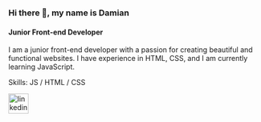 ### Hi there 👋, my name is Damian
#### Junior Front-end Developer

I am a junior front-end developer with a passion for creating beautiful and functional websites. I have experience in HTML, CSS, and I am currently learning JavaScript.

Skills: JS / HTML / CSS

[<img src='https://cdn.jsdelivr.net/npm/simple-icons@3.0.1/icons/linkedin.svg' alt='linkedin' height='40'>](https://www.linkedin.com/in/damianpabian/)  
